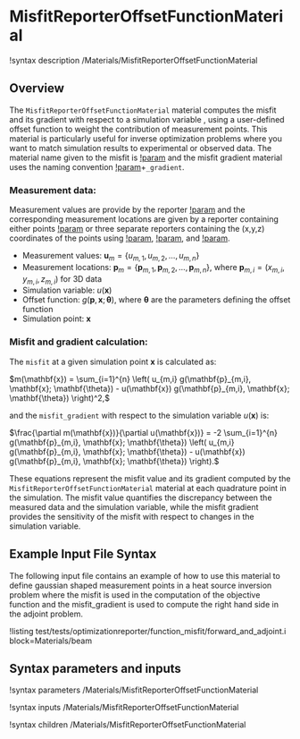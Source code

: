 # MisfitReporterOffsetFunctionMaterial

!syntax description /Materials/MisfitReporterOffsetFunctionMaterial

## Overview

The `MisfitReporterOffsetFunctionMaterial` material computes the misfit and its gradient with respect to a simulation variable , using a user-defined offset function to weight the contribution of measurement points. This material is particularly useful for inverse optimization problems where you want to match simulation results to experimental or observed data.  The material name given to the misfit is [!param](/Materials/MisfitReporterOffsetFunctionMaterial/property_name) and the misfit gradient material uses the naming convention [!param](/Materials/MisfitReporterOffsetFunctionMaterial/property_name)+`_gradient`.

### Measurement data:

Measurement values are provide by the reporter [!param](/Materials/MisfitReporterOffsetFunctionMaterial/value_name) and the corresponding measurement locations are given by a reporter containing either points [!param](/Materials/MisfitReporterOffsetFunctionMaterial/point_name) or three separate reporters containing the (x,y,z) coordinates of the points using [!param](/Materials/MisfitReporterOffsetFunctionMaterial/x_coord_name), [!param](/Materials/MisfitReporterOffsetFunctionMaterial/y_coord_name), and [!param](/Materials/MisfitReporterOffsetFunctionMaterial/z_coord_name).

- Measurement values: $\mathbf{u}_m = \{u_{m,1}, u_{m,2}, \ldots, u_{m,n}\}$
- Measurement locations: $\mathbf{p}_m = \{\mathbf{p}_{m,1}, \mathbf{p}_{m,2}, \ldots, \mathbf{p}_{m,n}\}$, where $\mathbf{p}_{m,i} = (x_{m,i}, y_{m,i}, z_{m,i})$ for 3D data
- Simulation variable: $u(\mathbf{x})$
- Offset function: $g(\mathbf{p}, \mathbf{x}; \mathbf{\theta})$, where $\mathbf{\theta}$ are the parameters defining the offset function
- Simulation point: $\mathbf{x}$

### Misfit and gradient calculation:

The `misfit` at a given simulation point $\mathbf{x}$ is calculated as:

$m(\mathbf{x}) = \sum_{i=1}^{n} \left( u_{m,i} g(\mathbf{p}_{m,i}, \mathbf{x}; \mathbf{\theta}) - u(\mathbf{x}) g(\mathbf{p}_{m,i}, \mathbf{x}; \mathbf{\theta}) \right)^2,$

and the `misfit_gradient` with respect to the simulation variable $u(\mathbf{x})$ is:

$\frac{\partial m(\mathbf{x})}{\partial u(\mathbf{x})} = -2 \sum_{i=1}^{n} g(\mathbf{p}_{m,i}, \mathbf{x}; \mathbf{\theta}) \left( u_{m,i} g(\mathbf{p}_{m,i}, \mathbf{x}; \mathbf{\theta}) - u(\mathbf{x}) g(\mathbf{p}_{m,i}, \mathbf{x}; \mathbf{\theta}) \right).$

These equations represent the misfit value and its gradient computed by the `MisfitReporterOffsetFunctionMaterial` material at each quadrature point in the simulation. The misfit value quantifies the discrepancy between the measured data and the simulation variable, while the misfit gradient provides the sensitivity of the misfit with respect to changes in the simulation variable.

## Example Input File Syntax

The following input file contains an example of how to use this material to define gaussian shaped measurement points in a heat source inversion problem where the misfit is used in the computation of the objective function and the misfit_gradient is used to compute the right hand side in the adjoint problem.

!listing test/tests/optimizationreporter/function_misfit/forward_and_adjoint.i block=Materials/beam

## Syntax parameters and inputs

!syntax parameters /Materials/MisfitReporterOffsetFunctionMaterial

!syntax inputs /Materials/MisfitReporterOffsetFunctionMaterial

!syntax children /Materials/MisfitReporterOffsetFunctionMaterial
